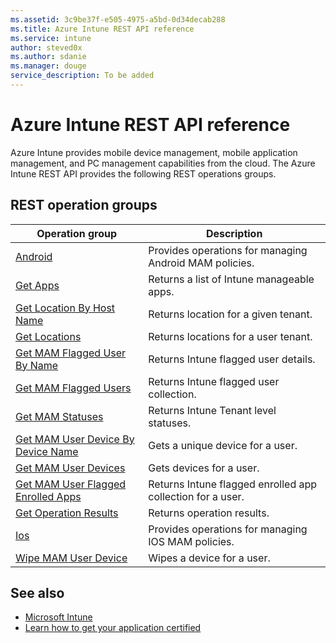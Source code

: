 ```yaml
---
ms.assetid: 3c9be37f-e505-4975-a5bd-0d34decab288
ms.title: Azure Intune REST API reference
ms.service: intune
author: steved0x
ms.author: sdanie
ms.manager: douge
service_description: To be added
---
```


# Azure Intune REST API reference

Azure Intune provides mobile device management, mobile application management, and PC management capabilities from the cloud. The Azure Intune REST API provides the following REST operations groups.



## REST operation groups

| Operation group                                                                           | Description                                                |
|-------------------------------------------------------------------------------------------|------------------------------------------------------------|
| [Android](~/docs-ref-autogen/intune/android.json)                                                  | Provides operations for managing Android MAM policies.     |
| [Get Apps](~/docs-ref-autogen/intune/getapps.json)                                                 | Returns a list of Intune manageable apps.                  |
| [Get Location By Host Name](~/docs-ref-autogen/intune/getlocationbyhostname.json)                  | Returns location for a given tenant.                       |
| [Get Locations](~/docs-ref-autogen/intune/getlocations.json)                                       | Returns locations for a user tenant.                       |
| [Get MAM Flagged User By Name](~/docs-ref-autogen/intune/getmamflaggeduserbyname.json)             | Returns Intune flagged user details.                       |
| [Get MAM Flagged Users](~/docs-ref-autogen/intune/getmamflaggedusers.json)                         | Returns Intune flagged user collection.                    |
| [Get MAM Statuses](~/docs-ref-autogen/intune/getmamstatuses.json)                                  | Returns Intune Tenant level statuses.                      |
| [Get MAM User Device By Device Name](~/docs-ref-autogen/intune/getmamuserdevicebydevicename.json)  | Gets a unique device for a user.                           |
| [Get MAM User Devices](~/docs-ref-autogen/intune/getmamuserdevices.json)                           | Gets devices for a user.                                   |
| [Get MAM User Flagged Enrolled Apps](~/docs-ref-autogen/intune/getmamuserflaggedenrolledapps.json) | Returns Intune flagged enrolled app collection for a user. |
| [Get Operation Results](~/docs-ref-autogen/intune/getoperationresults.json)                        | Returns operation results.                                 |
| [Ios](~/docs-ref-autogen/intune/ios.json)                                                          | Provides operations for managing IOS MAM policies.         |
| [Wipe MAM User Device](~/docs-ref-autogen/intune/wipemamuserdevice.json)                           | Wipes a device for a user.                                 |

## See also

- [Microsoft Intune](https://azure.microsoft.com/marketplace/partners/microsoft-corporation/microsoftintunemdm/)
- [Learn how to get your application certified](https://azure.microsoft.com/marketplace/programs/certified/intune/)